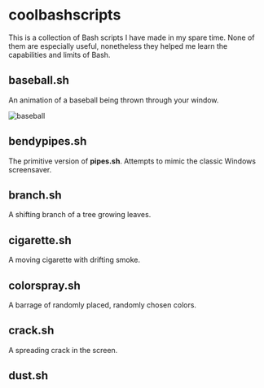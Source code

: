 # coolbashscripts

This is a collection of Bash scripts I have made in my spare time. 
None of them are especially useful, nonetheless they helped me learn
the capabilities and limits of Bash.



## baseball.sh

An animation of a baseball being thrown through your window.

![baseball](https://gfycat.com/amusinghideousizuthrush.gif)

## bendypipes.sh

The primitive version of **pipes.sh**. Attempts to mimic the classic Windows screensaver.
![]()

## branch.sh

A shifting branch of a tree growing leaves.
![]()

## cigarette.sh

A moving cigarette with drifting smoke.
![]()

## colorspray.sh

A barrage of randomly placed, randomly chosen colors.
![]()

## crack.sh

A spreading crack in the screen.
![]()

## dust.sh









